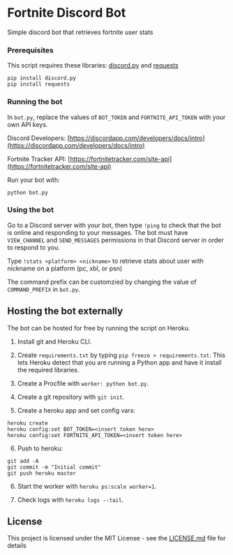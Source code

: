 # Fortnite Discord Bot

Simple discord bot that retrieves fortnite user stats

### Prerequisites

This script requires these libraries: [discord.py](https://github.com/Rapptz/discord.py) and [requests](https://github.com/requests/requests)

```
pip install discord.py
pip install requests
```

### Running the bot

In `bot.py`, replace the values of `BOT_TOKEN` and `FORTNITE_API_TOKEN` with your own API keys.

Discord Developers: [https://discordapp.com/developers/docs/intro](https://discordapp.com/developers/docs/intro)

Fortnite Tracker API: [https://fortnitetracker.com/site-api](https://fortnitetracker.com/site-api)

Run your bot with:

```
python bot.py
```

### Using the bot

Go to a Discord server with your bot, then type `!ping` to check that the bot is online and responding to your messages. The bot must have `VIEW_CHANNEL` and `SEND_MESSAGES` permissions in that Discord server in order to respond to you. 

Type `!stats <platform> <nickname>` to retrieve stats about user with nickname on a platform (pc, xbl, or psn)

The command prefix can be customzied by changing the value of `COMMAND_PREFIX` in `bot.py`.

## Hosting the bot externally

The bot can be hosted for free by running the script on Heroku.

1) Install git and Heroku CLI.

2) Create `requirements.txt` by typing `pip freeze > requirements.txt`. This lets Heroku detect that you are running a Python app and have it install the required libraries.

3) Create a Procfile with `worker: python bot.py`.

4) Create a git repository with `git init`.

5) Create a heroku app and set config vars:

```
heroku create
heroku config:set BOT_TOKEN=<insert token here>
heroku config:set FORTNITE_API_TOKEN=<insert token here>
```

6) Push to heroku:

```
git add -A
git commit -m "Initial commit"
git push heroku master
```

6) Start the worker with `heroku ps:scale worker=1`.

7) Check logs with `heroku logs --tail`.


## License

This project is licensed under the MIT License - see the [LICENSE.md](LICENSE.md) file for details
